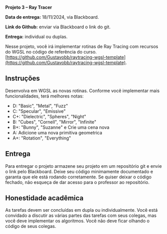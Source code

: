 
**Projeto 3 – Ray Tracer**

**Data de entrega:** 18/11/2024, via Blackboard.

**Link do Github:** enviar via Blackboard o link do git.

**Entrega:** individual ou duplas.

Nesse projeto, você irá implementar rotinas de Ray Tracing com recursos do WGSL no código de referência do curso.
[https://github.com/Gustavobb/raytracing-wgsl-template](https://github.com/Gustavobb/raytracing-wgsl-template).

## Instruções

Desenvolva em WGSL as novas rotinas. Conforme você implementar mais funcionalidades, terá melhores notas:

- D: "Basic", "Metal", "Fuzz"
- C: "Specular", "Emissive"
- C+: "Dielectric", "Spheres", "Night"
- B: "Cubes", "Cornell", "Mirror", "Infinite"
- B+: "Bunny", "Suzanne" e Crie uma cena nova
- A: Adicione uma nova primitiva geometrica
- A+: "Rotation", "Everything"


## Entrega

Para entregar o projeto armazene seu projeto em um repositório git e envie o link pelo Blackboard. Deixe seu código minimamente documentado e garanta que ele está rodando corretamente. Se quiser deixar o código fechado, não esqueça de dar acesso para o professor ao repositório.


## Honestidade acadêmica

As tarefas devem ser concluídas em dupla ou individualmente. Você está convidado a discutir as várias partes das tarefas com seus colegas, mas você deve implementar os algoritmos. Você não deve ficar olhando o código de seus colegas.
